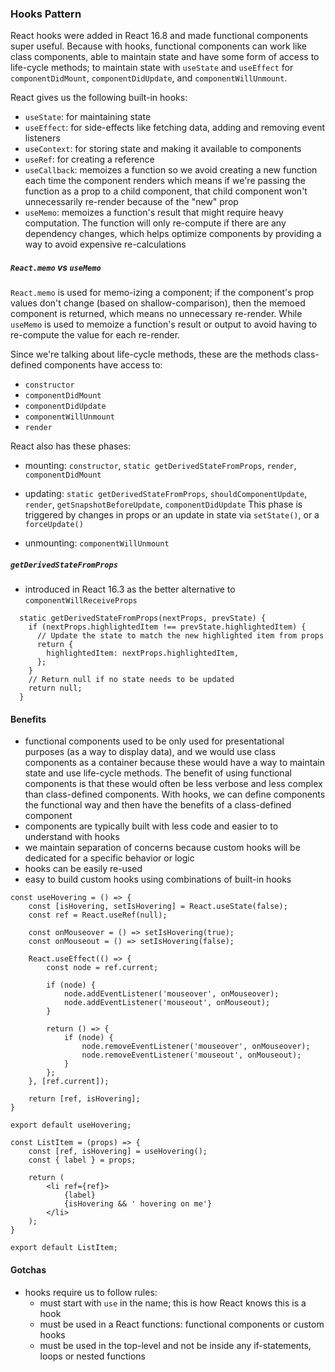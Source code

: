### Hooks Pattern

React hooks were added in React 16.8 and made functional components super useful. Because
with hooks, functional components can work like class components, able to maintain state
and have some form of access to life-cycle methods; to maintain state with `useState`
and `useEffect` for `componentDidMount`, `componentDidUpdate`, and
`componentWillUnmount`.

React gives us the following built-in hooks:
- `useState`: for maintaining state
- `useEffect`: for side-effects like fetching data, adding and removing event listeners
- `useContext`: for storing state and making it available to components
- `useRef`: for creating a reference
- `useCallback`: memoizes a function so we avoid creating a new function each time the component renders which means if we're passing the function as a prop to a child component, that child component won't unnecessarily re-render because of the "new" prop
- `useMemo`: memoizes a function's result that might require heavy computation.  The function will
only re-compute if there are any dependency changes, which helps optimize components by providing
a way to avoid expensive re-calculations

##### `React.memo` vs `useMemo`
`React.memo` is used for memo-izing a component; if the component's prop values don't
change (based on shallow-comparison), then the memoed component is returned, which
means no unnecessary re-render.  While `useMemo` is used to memoize a function's
result or output to avoid having to re-compute the value for each re-render.

Since we're talking about life-cycle methods, these are the methods class-defined components
have access to:
- `constructor`
- `componentDidMount`
- `componentDidUpdate`
- `componentWillUnmount`
- `render`

React also has these phases:
- mounting: `constructor`, `static getDerivedStateFromProps`, `render`, `componentDidMount`

- updating: `static getDerivedStateFromProps`, `shouldComponentUpdate`, `render`, `getSnapshotBeforeUpdate`, `componentDidUpdate`
    This phase is triggered by changes in props or an update in state via `setState()`, or a `forceUpdate()`

- unmounting: `componentWillUnmount`

##### `getDerivedStateFromProps`
- introduced in React 16.3 as the better alternative to `componentWillReceiveProps`

```
  static getDerivedStateFromProps(nextProps, prevState) {
    if (nextProps.highlightedItem !== prevState.highlightedItem) {
      // Update the state to match the new highlighted item from props
      return {
        highlightedItem: nextProps.highlightedItem,
      };
    }
    // Return null if no state needs to be updated
    return null;
  }
```

#### Benefits
- functional components used to be only used for presentational purposes (as a way to display data),
and we would use class components as a container because these would have a way to maintain state
and use life-cycle methods.  The benefit of using functional components is that these would often
be less verbose and less complex than class-defined components.  With hooks, we can define
components the functional way and then have the benefits of a class-defined component
- components are typically built with less code and easier to to understand with hooks
- we maintain separation of concerns because custom hooks will be dedicated for a
specific behavior or logic
- hooks can be easily re-used
- easy to build custom hooks using combinations of built-in hooks

```
const useHovering = () => {
    const [isHovering, setIsHovering] = React.useState(false);
    const ref = React.useRef(null);

    const onMouseover = () => setIsHovering(true);
    const onMouseout = () => setIsHovering(false);

    React.useEffect(() => {
        const node = ref.current;

        if (node) {
            node.addEventListener('mouseover', onMouseover);
            node.addEventListener('mouseout', onMouseout);
        }

        return () => {
            if (node) {
                node.removeEventListener('mouseover', onMouseover);
                node.removeEventListener('mouseout', onMouseout);
            }
        };
    }, [ref.current]);

    return [ref, isHovering];
}

export default useHovering;
```

```
const ListItem = (props) => {
    const [ref, isHovering] = useHovering();
    const { label } = props;

    return (
        <li ref={ref}>
            {label}
            {isHovering && ' hovering on me'}
        </li>
    );
}

export default ListItem;
```

#### Gotchas
- hooks require us to follow rules:
    - must start with `use` in the name; this is how React knows this is a hook
    - must be used in a React functions: functional components or custom hooks
    - must be used in the top-level and not be inside any if-statements, loops
    or nested functions

